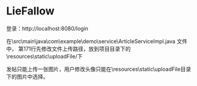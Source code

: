 # LieFallow

登录：http://localhost:8080/login

在\src\main\java\com\example\demo\service\ArticleServiceImpl.java 文件中，
第171行先修改文件上传路径，放到项目目录下的\\resources\\static\\uploadFile/下

发帖只能上传一张图片，用户修改头像只能在\\resources\\static\\uploadFile目录下的图片中选择。